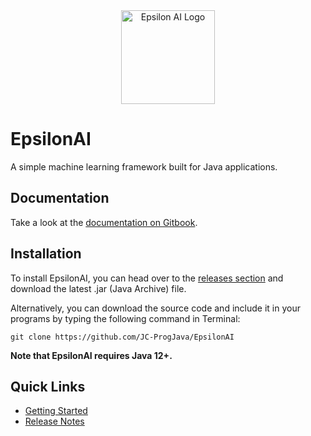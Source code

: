 <div align="center">
  <img width="150" alt="Epsilon AI Logo" src="https://user-images.githubusercontent.com/61588096/126422411-a64d99ea-c95e-40e5-af9f-c20db94b465e.png">
</div>
  
# EpsilonAI
A simple machine learning framework built for Java applications.

## Documentation
Take a look at the [documentation on Gitbook](https://jc-progjava.gitbook.io/epsilonai/).

## Installation
To install EpsilonAI, you can head over to the [releases section](https://github.com/JC-ProgJava/EpsilonAI/releases/latest) and download the latest .jar (Java Archive) file.

Alternatively, you can download the source code and include it in your programs by typing the following command in Terminal:
```
git clone https://github.com/JC-ProgJava/EpsilonAI
```

**Note that EpsilonAI requires Java 12+.**

## Quick Links
- [Getting Started](https://jc-progjava.gitbook.io/epsilonai/getting-started)
- [Release Notes](https://jc-progjava.gitbook.io/epsilonai/release-notes)
